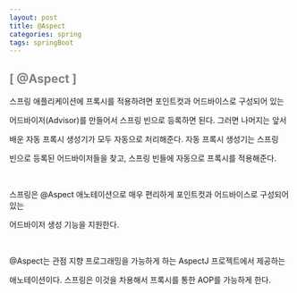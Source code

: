 ```yaml
---
layout: post
title: @Aspect
categories: spring
tags: springBoot
---
```


## <span style="color:gray">[ @Aspect ]</span>

스프링 애플리케이션에 프록시를 적용하려면 포인트컷과 어드바이스로 구성되어 있는

어드바이저(Advisor)를 만들어서 스프링 빈으로 등록하면 된다. 그러면 나머지는 앞서

배운 자동 프록시 생성기가 모두 자동으로 처리해준다. 자동 프록시 생성기는 스프링

빈으로 등록된 어드바이저들을 찾고, 스프링 빈들에 자동으로 프록시를 적용해준다.

<br>

스프링은 @Aspect 애노테이션으로 매우 편리하게 포인트컷과 어드바이스로 구성되어 있는

어드바이저 생성 기능을 지원한다.

<br>

@Aspect는 관점 지향 프로그래밍을 가능하게 하는 AspectJ 프로젝트에서 제공하는 

애노테이션이다. 스프링은 이것을 차용해서 프록시를 통한 AOP를 가능하게 한다.